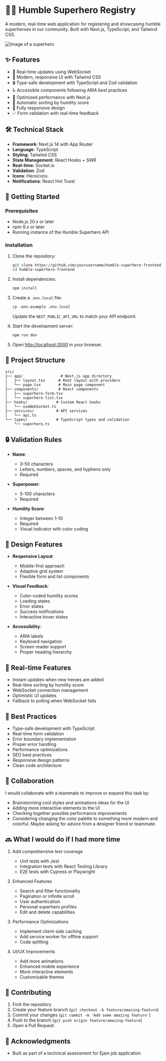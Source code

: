 # 🦸‍♂️ Humble Superhero Registry

A modern, real-time web application for registering and showcasing humble superheroes in our community. Built with Next.js, TypeScript, and Tailwind CSS.

![Image of a superhero](public/superHumbleHero.webp)

## ✨ Features

- 🎯 Real-time updates using WebSocket
- 🎨 Modern, responsive UI with Tailwind CSS
- 🔒 Type-safe development with TypeScript and Zod validation
- ♿ Accessible components following ARIA best practices
- 🚀 Optimized performance with Next.js
- 🔄 Automatic sorting by humility score
- 📱 Fully responsive design
- ✅ Form validation with real-time feedback

## 🛠️ Technical Stack

- **Framework**: Next.js 14 with App Router
- **Language**: TypeScript
- **Styling**: Tailwind CSS
- **State Management**: React Hooks + SWR
- **Real-time**: Socket.io
- **Validation**: Zod
- **Icons**: Heroicons
- **Notifications**: React Hot Toast

## 🚀 Getting Started

### Prerequisites

- Node.js 20.x or later
- npm 9.x or later
- Running instance of the Humble Superhero API

### Installation

1. Clone the repository:

   ```bash
   git clone https://github.com/yourusername/humble-superhero-frontend.git
   cd humble-superhero-frontend
   ```

2. Install dependencies:

   ```bash
   npm install
   ```

3. Create a `.env.local` file:

   ```bash
   cp .env.example .env.local
   ```

   Update the `NEXT_PUBLIC_API_URL` to match your API endpoint.

4. Start the development server:

   ```bash
   npm run dev
   ```

5. Open [http://localhost:3000](http://localhost:3000) in your browser.

## 📁 Project Structure

```
src/
├── app/                 # Next.js app directory
│   ├── layout.tsx      # Root layout with providers
│   └── page.tsx        # Main page component
├── components/         # React components
│   ├── superhero-form.tsx
│   └── superhero-list.tsx
├── hooks/             # Custom React hooks
│   └── useWebSocket.ts
├── services/          # API services
│   └── api.ts
└── types/             # TypeScript types and validation
    └── superhero.ts
```

## 🔒 Validation Rules

- **Name**:

  - 3-50 characters
  - Letters, numbers, spaces, and hyphens only
  - Required

- **Superpower**:

  - 5-100 characters
  - Required

- **Humility Score**:
  - Integer between 1-10
  - Required
  - Visual indicator with color coding

## 🎨 Design Features

- **Responsive Layout**:

  - Mobile-first approach
  - Adaptive grid system
  - Flexible form and list components

- **Visual Feedback**:

  - Color-coded humility scores
  - Loading states
  - Error states
  - Success notifications
  - Interactive hover states

- **Accessibility**:
  - ARIA labels
  - Keyboard navigation
  - Screen reader support
  - Proper heading hierarchy

## 🔄 Real-time Features

- Instant updates when new heroes are added
- Real-time sorting by humility score
- WebSocket connection management
- Optimistic UI updates
- Fallback to polling when WebSocket fails

## 🧪 Best Practices

- Type-safe development with TypeScript
- Real-time form validation
- Error boundary implementation
- Proper error handling
- Performance optimizations
- SEO best practices
- Responsive design patterns
- Clean code architecture

## 🤝 Collaboration

I would collaborate with a teammate to improve or expand this task by:

- Brainstorming cool styles and animations ideas for the UI
- Adding more interactive elements to the UI
- Checking together possible performance improvements
- Considering changing the color palette to something more modern and colorful. Maybe asking for advice from a designer friend or teammate.

## 🔜 What I would do if I had more time

1. Add comprehensive test coverage

   - Unit tests with Jest
   - Integration tests with React Testing Library
   - E2E tests with Cypress or Playwright

2. Enhanced Features

   - Search and filter functionality
   - Pagination or infinite scroll
   - User authentication
   - Personal superhero profiles
   - Edit and delete capabilities

3. Performance Optimizations

   - Implement client-side caching
   - Add service worker for offline support
   - Code splitting

4. UI/UX Improvements
   - Add more animations
   - Enhanced mobile experience
   - More interactive elements
   - Customizable themes

## 🤝 Contributing

1. Fork the repository
2. Create your feature branch (`git checkout -b feature/amazing-feature`)
3. Commit your changes (`git commit -m 'Add some amazing feature'`)
4. Push to the branch (`git push origin feature/amazing-feature`)
5. Open a Pull Request

## 👏 Acknowledgments

- Built as part of a technical assessment for Ejam job application
